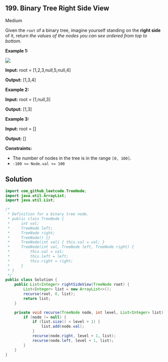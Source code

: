 ## 199\. Binary Tree Right Side View

Medium

Given the `root` of a binary tree, imagine yourself standing on the **right side** of it, return _the values of the nodes you can see ordered from top to bottom_.

**Example 1:**

![](https://assets.leetcode.com/uploads/2021/02/14/tree.jpg)

**Input:** root = [1,2,3,null,5,null,4]

**Output:** [1,3,4] 

**Example 2:**

**Input:** root = [1,null,3]

**Output:** [1,3] 

**Example 3:**

**Input:** root = []

**Output:** [] 

**Constraints:**

*   The number of nodes in the tree is in the range `[0, 100]`.
*   `-100 <= Node.val <= 100`

## Solution

```java
import com_github_leetcode.TreeNode;
import java.util.ArrayList;
import java.util.List;

/*
 * Definition for a binary tree node.
 * public class TreeNode {
 *     int val;
 *     TreeNode left;
 *     TreeNode right;
 *     TreeNode() {}
 *     TreeNode(int val) { this.val = val; }
 *     TreeNode(int val, TreeNode left, TreeNode right) {
 *         this.val = val;
 *         this.left = left;
 *         this.right = right;
 *     }
 * }
 */
public class Solution {
    public List<Integer> rightSideView(TreeNode root) {
        List<Integer> list = new ArrayList<>();
        recurse(root, 0, list);
        return list;
    }

    private void recurse(TreeNode node, int level, List<Integer> list) {
        if (node != null) {
            if (list.size() < level + 1) {
                list.add(node.val);
            }
            recurse(node.right, level + 1, list);
            recurse(node.left, level + 1, list);
        }
    }
}
```